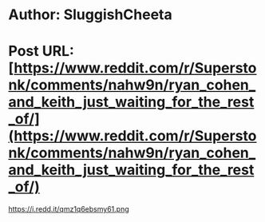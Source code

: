 # Author: SluggishCheeta
# Post URL: [https://www.reddit.com/r/Superstonk/comments/nahw9n/ryan_cohen_and_keith_just_waiting_for_the_rest_of/](https://www.reddit.com/r/Superstonk/comments/nahw9n/ryan_cohen_and_keith_just_waiting_for_the_rest_of/)


https://i.redd.it/qmz1q6ebsmy61.png
